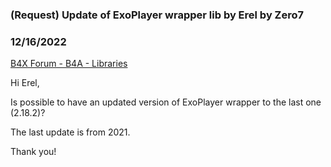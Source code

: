 ### (Request) Update of ExoPlayer wrapper lib by Erel by Zero7
### 12/16/2022
[B4X Forum - B4A - Libraries](https://www.b4x.com/android/forum/threads/144840/)

Hi Erel,  
  
Is possible to have an updated version of ExoPlayer wrapper to the last one (2.18.2)?  
  
The last update is from 2021.  
  
Thank you!